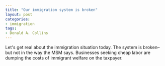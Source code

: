 ```yaml
---
title: "Our immigration system is broken"
layout: post
categories:
- immigration
tags:
- Donald A. Collins
---
```


Let's get real about the immigration situation today. The system is broken–but not in the way the MSM says. Businesses seeking cheap labor are dumping the costs of immigrant welfare on the taxpayer.